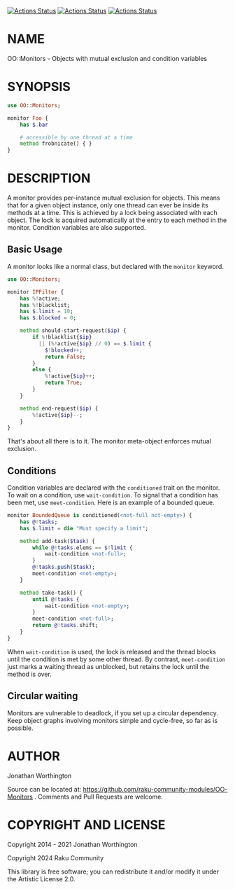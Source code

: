 [![Actions Status](https://github.com/raku-community-modules/OO-Monitors/actions/workflows/linux.yml/badge.svg)](https://github.com/raku-community-modules/OO-Monitors/actions) [![Actions Status](https://github.com/raku-community-modules/OO-Monitors/actions/workflows/macos.yml/badge.svg)](https://github.com/raku-community-modules/OO-Monitors/actions) [![Actions Status](https://github.com/raku-community-modules/OO-Monitors/actions/workflows/windows.yml/badge.svg)](https://github.com/raku-community-modules/OO-Monitors/actions)

NAME
====

OO::Monitors - Objects with mutual exclusion and condition variables

SYNOPSIS
========

```raku
use OO::Monitors;

monitor Foo {
    has $.bar

    # accessible by one thread at a time
    method frobnicate() { }
}
```

DESCRIPTION
===========

A monitor provides per-instance mutual exclusion for objects. This means that for a given object instance, only one thread can ever be inside its methods at a time. This is achieved by a lock being associated with each object. The lock is acquired automatically at the entry to each method in the monitor. Condition variables are also supported.

Basic Usage
-----------

A monitor looks like a normal class, but declared with the `monitor` keyword.

```raku
use OO::Monitors;

monitor IPFilter {
    has %!active;
    has %!blacklist;
    has $.limit = 10;
    has $.blocked = 0;

    method should-start-request($ip) {
        if %!blacklist{$ip}
          || (%!active{$ip} // 0) == $.limit {
            $!blocked++;
            return False;
        }
        else {
            %!active{$ip}++;
            return True;
        }
    }

    method end-request($ip) {
        %!active{$ip}--;
    }
}
```

That's about all there is to it. The monitor meta-object enforces mutual exclusion.

Conditions
----------

Condition variables are declared with the `conditioned` trait on the monitor. To wait on a condition, use `wait-condition`. To signal that a condition has been met, use `meet-condition`. Here is an example of a bounded queue.

```raku
monitor BoundedQueue is conditioned(<not-full not-empty>) {
    has @!tasks;
    has $.limit = die "Must specify a limit";

    method add-task($task) {
        while @!tasks.elems == $!limit {
            wait-condition <not-full>;
        }
        @!tasks.push($task);
        meet-condition <not-empty>;
    }

    method take-task() {
        until @!tasks {
            wait-condition <not-empty>;
        }
        meet-condition <not-full>;
        return @!tasks.shift;
    }
}
```

When `wait-condition` is used, the lock is released and the thread blocks until the condition is met by some other thread. By contrast, `meet-condition` just marks a waiting thread as unblocked, but retains the lock until the method is over.

Circular waiting
----------------

Monitors are vulnerable to deadlock, if you set up a circular dependency. Keep object graphs involving monitors simple and cycle-free, so far as is possible.

AUTHOR
======

Jonathan Worthington

Source can be located at: https://github.com/raku-community-modules/OO-Monitors . Comments and Pull Requests are welcome.

COPYRIGHT AND LICENSE
=====================

Copyright 2014 - 2021 Jonathan Worthington

Copyright 2024 Raku Community

This library is free software; you can redistribute it and/or modify it under the Artistic License 2.0.

